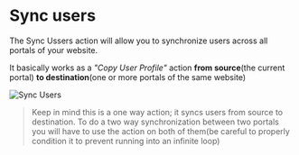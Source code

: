 # Sync users

The Sync Ussers action will allow you to synchronize users across all portals of your website.

It basically works as a *"Copy User Profile"* action **from source**(the current portal) **to destination**(one or more portals of the same website)

![Sync Users](https://static.dnnsharp.com/documentation/sync_users.png)

> Keep in mind this is a one way action; it syncs users from source to destination. 
To do a two way synchronization between two portals you will have to use the action on both of them(be careful to properly condition it to prevent running into an infinite loop)